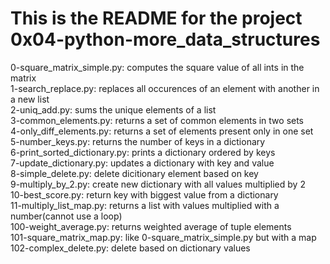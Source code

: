 # This is the README for the project 0x04-python-more_data_structures
0-square_matrix_simple.py: computes the square value of all ints in the matrix    
1-search_replace.py: replaces all occurences of an element with another in a new list    
2-uniq_add.py: sums the unique elements of a list    
3-common_elements.py: returns a set of common elements in two sets   
4-only_diff_elements.py: returns a set of elements present only in one set    
5-number_keys.py: returns the number of keys in a dictionary   
6-print_sorted_dictionary.py: prints a dictionary ordered by keys   
7-update_dictionary.py: updates a dictionary with key and value    
8-simple_delete.py: delete dicitionary element based on key    
9-multiply_by_2.py: create new dictionary with all values multiplied by 2    
10-best_score.py: return key with biggest value from a dictionary    
11-multiply_list_map.py: returns a list with values multiplied with a number(cannot use a loop)   
100-weight_average.py: returns weighted average of tuple elements    
101-square_matrix_map.py: like 0-square_matrix_simple.py but with a map     
102-complex_delete.py: delete based on dictionary values
